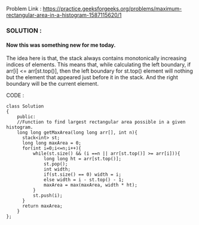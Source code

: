 Problem Link : https://practice.geeksforgeeks.org/problems/maximum-rectangular-area-in-a-histogram-1587115620/1


### SOLUTION : 
#### Now this was something new for me today.
The idea here is that, the stack always contains monotonically increasing indices of elements.
This means that, while calculating the left boundary, if arr[i] <= arr[st.top()], then the 
left boundary for st.top() element will nothing but the element that appeared just before it in the stack. And the right boundary will be the current element.

CODE : 
```
class Solution
{
    public:
    //Function to find largest rectangular area possible in a given histogram.
    long long getMaxArea(long long arr[], int n){
      stack<int> st;
      long long maxArea = 0;
      for(int i=0;i<=n;i++){
          while(st.size() && (i ==n || arr[st.top()] >= arr[i])){
              long long ht = arr[st.top()];
              st.pop();
              int width;
              if(st.size() == 0) width = i;
              else width = i - st.top() - 1;
              maxArea = max(maxArea, width * ht);
          }
          st.push(i);
      }
      return maxArea;
    }
};
```